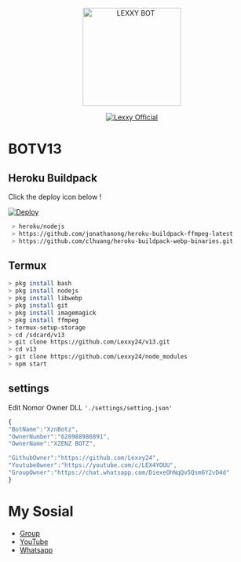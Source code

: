<p align="center">
<img src="https://telegra.ph/file/8c988b0bd80b582673019.jpg" alt="LEXXY BOT" width="200"/>

<p align="center">
    <a href="https://Lexxy24.github.io">
        <img
            src="https://readme-typing-svg.herokuapp.com?size=15&width=280&lines=Created+By+Lexxy+Official+🌐"
            alt="Lexxy Official"
        />
    </a>
</p>

# BOTV13
## Heroku Buildpack

Click the deploy icon below !

[![Deploy](https://www.herokucdn.com/deploy/button.svg)](https://heroku.com/deploy?template=https://github.com/Lexxy24/v13)

```bash
 > heroku/nodejs
 > https://github.com/jonathanong/heroku-buildpack-ffmpeg-latest
 > https://github.com/clhuang/heroku-buildpack-webp-binaries.git
```

## Termux
```bash
> pkg install bash
> pkg install nodejs
> pkg install libwebp
> pkg install git
> pkg install imagemagick
> pkg install ffmpeg
> termux-setup-storage
> cd /sdcard/v13
> git clone https://github.com/Lexxy24/v13.git
> cd v13
> git clone https://github.com/Lexxy24/node_modules
> npm start
```

## settings
Edit Nomor Owner DLL `'./settings/setting.json'`

```ts
{
"BotName":"XznBotz",
"OwnerNumber":"628988986891",
"OwnerName":"XZENZ BOTZ",

"GithubOwner":"https://github.com/Lexxy24",
"YoutubeOwner":"https://youtube.com/c/LEX4YOUU",
"GroupOwner":"https://chat.whatsapp.com/DiexeOhNqQv5Qsm6Y2vD4d"
}
```

# My Sosial
- [Group ](https://chat.whatsapp.com/EU890BcXjyBDkNaUT5WmYV)
- [YouTube ](https://youtube.com/c/LEX4YOUU)
- [Whatsapp ](https://wa.me/6285789004732)

